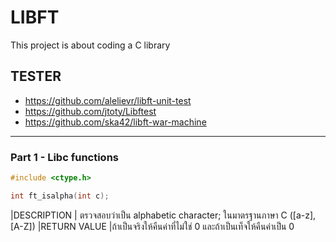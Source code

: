 # LIBFT
This project is about coding a C library

## TESTER
- https://github.com/alelievr/libft-unit-test
- https://github.com/jtoty/Libftest
- https://github.com/ska42/libft-war-machine 

***
### Part 1 - Libc functions

```c
#include <ctype.h>
```

```c
int	ft_isalpha(int c);
```

|DESCRIPTION	| ตรวจสอบว่าเป็น alphabetic character; ในมาตรฐานภาษา C ([a-z], [A-Z])
|RETURN VALUE	|ถ้าเป็นจริงให้คืนค่าที่ไม่ใช่ 0 และถ้าเป็นเท็จให้คืนค่าเป็น 0


